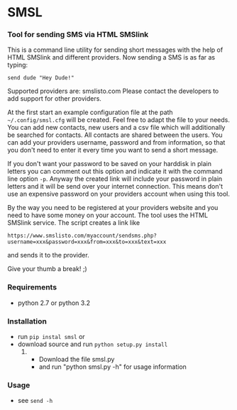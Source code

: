 # SMSL
### Tool for sending SMS via HTML SMSlink

This is a command line utility for sending short messages with the help of
HTML SMSlink and different providers. Now sending a SMS is as far as typing:

    send dude "Hey Dude!"

Supported providers are: smslisto.com
Please contact the developers to add support for other providers.

At the first start an example configuration file at the path
``~/.config/smsl.cfg`` will be created. Feel free to adapt the file to your needs.
You can add new contacts, new users and a csv file which will additionally
be searched for contacts. All contacts are shared between the users.
You can add your providers username, password and from information, so
that you don't need to enter it every time you want to send a short message.

If you don't want your password to be saved on your harddisk in plain letters
you can comment out this option and indicate it with the command line option
``-p``. Anyway the created link will include your password in plain letters
and it will be send over your internet connection. This means don't use an
expensive password on your providers account when using this tool.

By the way you need to be registered at your providers website and you need to
have some money on your account. The tool uses the HTML SMSlink service.
The script creates a link like
```
https://www.smslisto.com/myaccount/sendsms.php?username=xxx&password=xxx&from=xxx&to=xxx&text=xxx
```
and sends it to the provider.

Give your thumb a break! ;)


### Requirements
* python 2.7 or python 3.2

### Installation
* run ```pip instal smsl``` or
* download source and run ```python setup.py install``` 
    1. - Download the file smsl.py
       - and run "python smsl.py -h" for usage information

### Usage
* see ```send -h```